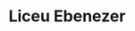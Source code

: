 ---
title: Liceu Ebenezer
image: >-
  https://res.cloudinary.com/izitech/image/upload/c_scale,q_auto,w_1080/v1556054150/websites/LiceuEbenezer.webp
link: https://liceuebenezer.com/
---